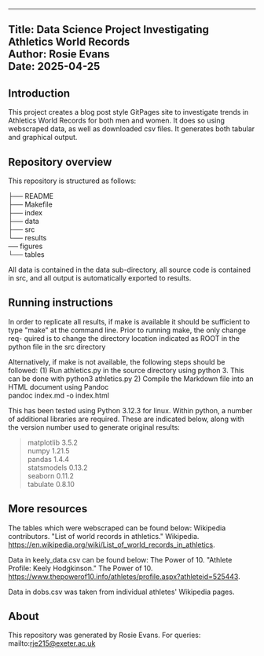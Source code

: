 --------------------------------------------------------------------------------
Title: Data Science Project Investigating Athletics World Records  
Author: Rosie Evans  
Date: 2025-04-25  
--------------------------------------------------------------------------------

## Introduction

This project creates a blog post style GitPages site to investigate trends in Athletics World Records for both men and women. It does so using webscraped data, as well as downloaded csv files. It generates both tabular and graphical output.

## Repository overview
This repository is structured as follows:

├── README  
├── Makefile    
├── index  
├── data  
├── src  
└── results  
         ── figures  
         └── tables  

All data is contained in the data sub-directory, all source code is contained
in src, and all output is automatically exported to results.  

## Running instructions

In order to replicate all results, if make is available it should be sufficient
to type "make" at the command line. Prior to running make, the only change req-
quired is to change the directory location indicated as ROOT in the python file
in the src directory

Alternatively, if make is not available, the following steps should be followed:
  (1) Run athletics.py in the source directory using python 3.
      This can be done with
        python3 athletics.py
 2) Compile the Markdown file into an HTML document using Pandoc  
        pandoc index.md -o index.html
        
This has been tested using Python 3.12.3 for linux. Within python, a number
of additional libraries are required.  These are indicated below, along with
the version number used to generate original results:
> matplotlib 3.5.2  
> numpy 1.21.5  
> pandas 1.4.4  
> statsmodels 0.13.2  
> seaborn 0.11.2  
> tabulate 0.8.10  
 

## More resources

The tables which were webscraped can be found below:
  Wikipedia contributors. "List of world records in athletics." Wikipedia.
https://en.wikipedia.org/wiki/List_of_world_records_in_athletics.

Data in keely_data.csv can be found below: 
 The Power of 10. "Athlete Profile: Keely Hodgkinson." The Power of 10.
https://www.thepowerof10.info/athletes/profile.aspx?athleteid=525443.

Data in dobs.csv was taken from individual athletes' Wikipedia pages.

## About

This repository was generated by Rosie Evans.  For queries:
 mailto:rje215@exeter.ac.uk
 
